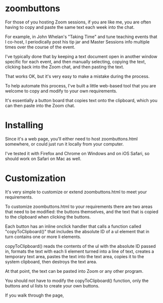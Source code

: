 
# zoombuttons

For those of you hosting Zoom sessions, if you are like me, you are often having to copy and paste the same text each week into the chat.  

For example, in John Whelan's "Taking Time" and tune teaching events that I co-host, I periodically post his tip jar and Master Sessions info multiple times over the course of the event.

I've typically done that by keeping a text document open in another window specific for each event, and then manually selecting, copying the text, clicking back into the Zoom chat, and then pasting the text.  

That works OK, but it's very easy to make a mistake during the process.

To help automate this process, I've built a little web-based tool that you are welcome to copy and modify to your own requirements.

It's essentially a button board that copies text onto the clipboard, which you can then paste into the Zoom chat.

# Installing

Since it's a web page, you'll either need to host zoombuttons.html somewhere, or could just run it locally from your computer.  

I've tested it with Firefox and Chrome on Windows and on iOS Safari, so should work on Safari on Mac as well.

# Customization 

It's very simple to customize or extend zoombuttons.html to meet your requirements.

To customize zoombuttons.html to your requirements there are two areas that need to be modified: the buttons themselves, and the text that is copied to the clipboard when clicking the buttons.

Each button has an inline onclick handler that calls a function called "copyToClipboard()" that includes the absolute ID of a ul element that in turn contains one or more li elements.
    
copyToClipboard() reads the contents of the ul with the absolute ID passed in, formats the text with each li element turned into a line of text, creates a temporary text area, pastes the text into the text area, copies it to the system clipboard, then destroys the text area.

At that point, the text can be pasted into Zoom or any other program.

You should not have to modify the copyToClipboard() function, only the buttons and ul lists to create your own buttons. 

If you walk through the page, 
